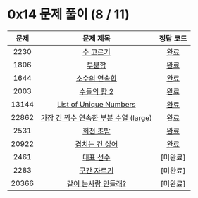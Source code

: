 # 0x14 문제 풀이 (8 / 11)

| 문제 | 문제 제목 | 정답 코드 |
| :--: | :--: | :--: |
| 2230 | [수 고르기](https://www.acmicpc.net/problem/2230) | [완료](./solutions/2230.cpp) |
| 1806 | [부분합](https://www.acmicpc.net/problem/1806) | [완료](./solutions/1806.cpp) |
| 1644 | [소수의 연속합](https://www.acmicpc.net/problem/1644) | [완료](./solutions/1644.cpp) |
| 2003 | [수들의 합 2](https://www.acmicpc.net/problem/2003) | [완료](./solutions/2003.cpp) |
| 13144 | [List of Unique Numbers](https://www.acmicpc.net/problem/13144) | [완료](./solutions/13144.cpp) |
| 22862 | [가장 긴 짝수 연속한 부분 수열 (large)](https://www.acmicpc.net/problem/22862) | [완료](./solutions/22862.cpp) |
| 2531 | [회전 초밥](https://www.acmicpc.net/problem/2531) | [완료](./solutions/2531.cpp) |
| 20922 | [겹치는 건 싫어](https://www.acmicpc.net/problem/20922) | [완료](./solutions/20922.cpp) |
| 2461 | [대표 선수](https://www.acmicpc.net/problem/2461) | [미완료] |
| 2283 | [구간 자르기](https://www.acmicpc.net/problem/2283) | [미완료] |
| 20366 | [같이 눈사람 만들래?](https://www.acmicpc.net/problem/20366) | [미완료] |
